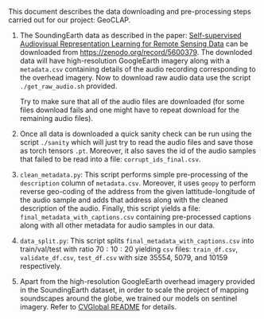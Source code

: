 This document describes the data downloading and pre-processing steps carried out for our project: GeoCLAP.

1. The SoundingEarth data as described in the paper: [Self-supervised Audiovisual Representation Learning for Remote Sensing Data](https://arxiv.org/abs/2108.00688) can be downloaded from https://zenodo.org/record/5600379. The downloded data will have high-resolution GoogleEarth imagery along with a `metadata.csv` containing details of the audio recording corresponding to the overhead imagery. Now to download raw audio data use the script `./get_raw_audio.sh` provided. 

    Try to make sure that all of the audio files are downloaded (for some files download fails and one might have to repeat download for the remaining audio files).
2. Once all data is downloaded a quick sanity check can be run using the script `./sanity` which will just try to read the audio files and save those as torch tensors `.pt`. Moreover, it also saves the id of the audio samples that failed to be read into a file: `corrupt_ids_final.csv`.
3. `clean_metadata.py`: This script performs simple pre-processing of the `description` column of `metadata.csv`. Moreover, it uses `geopy` to perform reverse geo-coding of the address from the given lattitude-longitude of the audio sample and adds that address along with the cleaned description of the audio. Finally, this script yields a file: `final_metadata_with_captions.csv` containing pre-processed captions along with all other metadata for audio samples in our data.
4. `data_split.py`: This script splits `final_metadata_with_captions.csv` into train/val/test with ratio $70:10:20$ yielding `csv` files: `train_df.csv`, `validate_df.csv`, `test_df.csv` with size $35554$, $5079$, and $10159$ respectively.
5. Apart from the high-resolution GoogleEarth overhead imagery provided in the SoundingEarth dataset, in order to scale the project of mapping soundscapes around the globe, we trained our models on sentinel imagery. Refer to [CVGlobal README](https://github.com/mvrl/geoclap/blob/main/data_prep/CVGlobal/README.md) for details.
